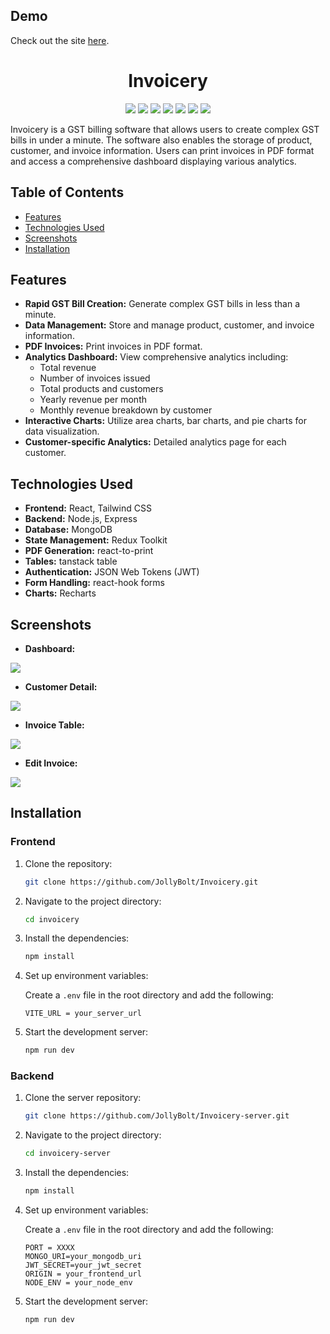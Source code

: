 ## Demo
Check out the site [here](https://invoicery.ishansen.in/).
<h1 align="center"> Invoicery </h1>
<p align="center">
<img  src="https://img.shields.io/badge/react-%2320232a.svg?style=for-the-badge&logo=react&logoColor=%2361DAFB"  />
<img  src="https://img.shields.io/badge/tailwindcss-%2338B2AC.svg?style=for-the-badge&logo=tailwind-css&logoColor=white"  />
<img  src="https://img.shields.io/badge/node.js-6DA55F?style=for-the-badge&logo=node.js&logoColor=white"  />
<img  src="https://img.shields.io/badge/express.js-%23404d59.svg?style=for-the-badge&logo=express&logoColor=%2361DAFB"  />
<img  src="https://img.shields.io/badge/MongoDB-%234ea94b.svg?style=for-the-badge&logo=mongodb&logoColor=white"  />
<img  src="https://img.shields.io/badge/JWT-black?style=for-the-badge&logo=JSON%20web%20tokens"  />
<img  src="https://img.shields.io/badge/redux-%23593d88.svg?style=for-the-badge&logo=redux&logoColor=white"  />

</p>
<p>Invoicery is a GST billing software that allows users to create complex GST bills in under a minute. The software also enables the storage of product, customer, and invoice information. Users can print invoices in PDF format and access a comprehensive dashboard displaying various analytics.</p>

## Table of Contents

- [Features](#features)
- [Technologies Used](#technologies-used)
- [Screenshots](#screenshots)
- [Installation](#installation)
<!-- - [Usage](#usage) -->
<!-- - [Contributing](#contributing)
- [License](#license) -->

## Features

- **Rapid GST Bill Creation:** Generate complex GST bills in less than a minute.
- **Data Management:** Store and manage product, customer, and invoice information.
- **PDF Invoices:** Print invoices in PDF format.
- **Analytics Dashboard:** View comprehensive analytics including:
  - Total revenue
  - Number of invoices issued
  - Total products and customers
  - Yearly revenue per month
  - Monthly revenue breakdown by customer
- **Interactive Charts:** Utilize area charts, bar charts, and pie charts for data visualization.
- **Customer-specific Analytics:** Detailed analytics page for each customer.


## Technologies Used

- **Frontend:** React, Tailwind CSS
- **Backend:** Node.js, Express
- **Database:** MongoDB
- **State Management:** Redux Toolkit
- **PDF Generation:** react-to-print
- **Tables:** tanstack table
- **Authentication:** JSON Web Tokens (JWT)
- **Form Handling:** react-hook forms
- **Charts:** Recharts

## Screenshots

- **Dashboard:**
<img src="https://github.com/user-attachments/assets/72be3713-6c74-4878-bf21-f2b46ce29f56">

- **Customer Detail:**
<img src="https://github.com/user-attachments/assets/1602c548-b1d1-4d39-aa83-fd222301da51">

- **Invoice Table:**
<img src="https://github.com/user-attachments/assets/b3302686-eb8d-429a-b144-46e96c4a6e7d">

- **Edit Invoice:**
<img src="https://github.com/user-attachments/assets/03d103ef-18b0-47b1-a9a1-72e12fa969f2">

## Installation

### Frontend

1. Clone the repository:

    ```sh
    git clone https://github.com/JollyBolt/Invoicery.git
    ```

2. Navigate to the project directory:

    ```sh
    cd invoicery
    ```

3. Install the dependencies:

    ```sh
    npm install
    ```

4. Set up environment variables:

    Create a `.env` file in the root directory and add the following:

    ```env
    VITE_URL = your_server_url
    ```

5. Start the development server:

    ```sh
    npm run dev
    ```

### Backend 

1. Clone the server repository:

    ```sh
    git clone https://github.com/JollyBolt/Invoicery-server.git
    ```

2. Navigate to the project directory:

    ```sh
    cd invoicery-server
    ```

3. Install the dependencies:

    ```sh
    npm install
    ```

4. Set up environment variables:

    Create a `.env` file in the root directory and add the following:

    ```env
    PORT = XXXX
    MONGO_URI=your_mongodb_uri
    JWT_SECRET=your_jwt_secret
    ORIGIN = your_frontend_url
    NODE_ENV = your_node_env
    ```

5. Start the development server:

    ```sh
    npm run dev
    ```
